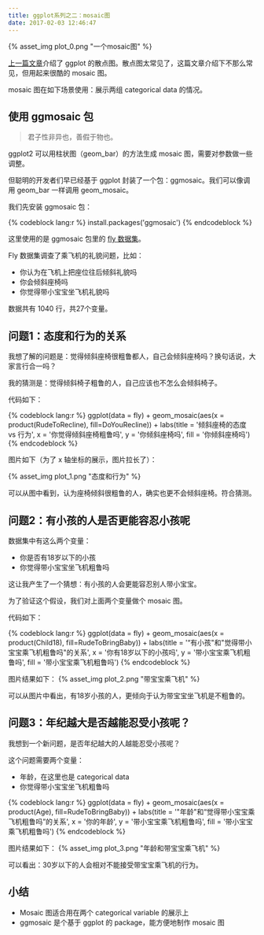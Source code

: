 ```yaml
---
title: ggplot系列之二：mosaic图
date: 2017-02-03 12:46:47
---
```


{% asset_img plot_0.png "一个mosaic图" %}

[上一篇文章](https://yupototo.github.io/blog/2017/01/05/2017-01-05-ggplot%E6%95%A3%E7%82%B9%E5%9B%BE/)介绍了 ggplot 的散点图。散点图太常见了，这篇文章介绍下不那么常见，但用起来很酷的 mosaic 图。

mosaic 图在如下场景使用：展示两组 categorical data 的情况。

<!-- more -->

## 使用 ggmosaic 包

> 君子性非异也，善假于物也。

ggplot2 可以用柱状图（geom_bar）的方法生成 mosaic 图，需要对参数做一些调整。

但聪明的开发者们早已经基于 ggplot 封装了一个包：ggmosaic。我们可以像调用 geom_bar 一样调用 geom_mosaic。

我们先安装 ggmosaic 包：

{% codeblock lang:r %}
install.packages('ggmosaic')
{% endcodeblock %}

这里使用的是 ggmosaic 包里的 [fly 数据集](https://www.rdocumentation.org/packages/ggmosaic/versions/0.2.0/topics/fly)。

Fly 数据集调查了乘飞机的礼貌问题，比如：
- 你认为在飞机上把座位往后倾斜礼貌吗
- 你会倾斜座椅吗
- 你觉得带小宝宝坐飞机礼貌吗

数据共有 1040 行，共27个变量。

## 问题1：态度和行为的关系

我想了解的问题是：觉得倾斜座椅很粗鲁都人，自己会倾斜座椅吗？换句话说，大家言行合一吗？

我的猜测是：觉得倾斜椅子粗鲁的人，自己应该也不怎么会倾斜椅子。

代码如下：

{% codeblock lang:r %}
ggplot(data = fly) + 
  geom_mosaic(aes(x = product(RudeToRecline), fill=DoYouRecline)) +
  labs(title = '倾斜座椅的态度 vs 行为',
       x = '你觉得倾斜座椅粗鲁吗', 
       y = '你倾斜座椅吗',
       fill = '你倾斜座椅吗')
{% endcodeblock %}

图片如下（为了 x 轴坐标的展示，图片拉长了）：

{% asset_img plot_1.png "态度和行为" %}

可以从图中看到，认为座椅倾斜很粗鲁的人，确实也更不会倾斜座椅。符合猜测。


## 问题2：有小孩的人是否更能容忍小孩呢

数据集中有这么两个变量：
- 你是否有18岁以下的小孩
- 你觉得带小宝宝坐飞机粗鲁吗

这让我产生了一个猜想：有小孩的人会更能容忍别人带小宝宝。

为了验证这个假设，我们对上面两个变量做个 mosaic 图。

代码如下：

{% codeblock lang:r %}
ggplot(data = fly) + 
  geom_mosaic(aes(x = product(Child18), fill=RudeToBringBaby)) +
  labs(title = '“有小孩"和"觉得带小宝宝乘飞机粗鲁吗"的关系',
       x = '你有18岁以下的小孩吗', 
       y = '带小宝宝乘飞机粗鲁吗',
       fill = '带小宝宝乘飞机粗鲁吗')
{% endcodeblock %}

图片结果如下：
{% asset_img plot_2.png "带宝宝乘飞机" %}

可以从图片中看出，有18岁小孩的人，更倾向于认为带宝宝坐飞机是不粗鲁的。

## 问题3：年纪越大是否越能忍受小孩呢？

我想到一个新问题，是否年纪越大的人越能忍受小孩呢？

这个问题需要两个变量：
- 年龄，在这里也是 categorical data
- 你觉得带小宝宝坐飞机粗鲁吗

{% codeblock lang:r %}
ggplot(data = fly) + 
  geom_mosaic(aes(x = product(Age), fill=RudeToBringBaby)) +
  labs(title = '"年龄"和“觉得带小宝宝乘飞机粗鲁吗”的关系',
       x = '你的年龄', 
       y = '带小宝宝乘飞机粗鲁吗',
       fill = '带小宝宝乘飞机粗鲁吗')
{% endcodeblock %}


图片结果如下：
{% asset_img plot_3.png "年龄和带宝宝乘飞机" %}


可以看出：30岁以下的人会相对不能接受带宝宝乘飞机的行为。


## 小结

- Mosaic 图适合用在两个 categorical variable 的展示上
- ggmosaic 是个基于 ggplot 的 package，能方便地制作 mosaic 图
